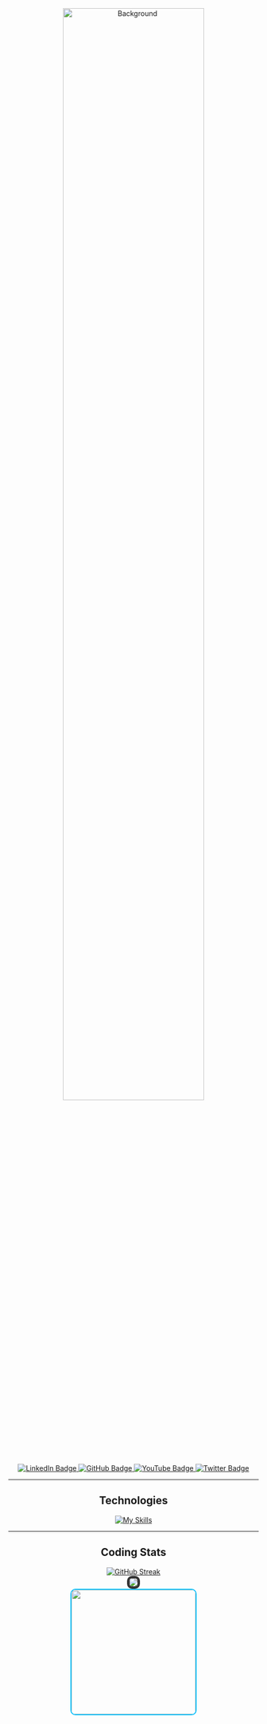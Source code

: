 <div align="center" style="position: relative;">
  <img src="https://puu.sh/JFdc5/ac7713b46f.png" alt="Background" width="75%" style="border-radius: 10px; cursor: default;">
</div>

<div id="badges" align="center">
  <a href="https://www.linkedin.com/in/timothy-dong-19a700254/" target="_blank">
    <img src="https://img.shields.io/badge/LinkedIn-blue?style=for-the-badge&logo=linkedin&logoColor=white" alt="LinkedIn Badge"/>
  </a>
  <a href="https://github.com/Tysuiku" target="_blank">
    <img src="https://img.shields.io/badge/GitHub-black?style=for-the-badge&logo=github&logoColor=white" alt="GitHub Badge"/>
  </a>
  <a href="https://www.youtube.com/@tysuiku" target="_blank">
    <img src="https://img.shields.io/badge/YouTube-red?style=for-the-badge&logo=youtube&logoColor=white" alt="YouTube Badge"/>
  </a>
  <a href="https://twitter.com/Tysuiku" target="_blank">
    <img src="https://img.shields.io/badge/Twitter-blue?style=for-the-badge&logo=twitter&logoColor=white" alt="Twitter Badge"/>
  </a>
</div>

<div align="center" style="cursor: default;">
  <hr>
</div>

<div align="center" style="cursor: default;">
  <h2 style="cursor: default;">Technologies</h2>

  <div style="display: flex; flex-direction: column; justify-content: center;">
    <a href="https://skills.thijs.gg" style="cursor: default;">
      <img src="https://skills.thijs.gg/icons?i=js,ts,react,redux,express,nodejs,ruby,rails,html,css,vscode,postman,git,sqlite&perline=6&theme=light" alt="My Skills" style="pointer-events: none;">
    </a>
  </div>
</div>

<div align="center" style="cursor: default;">
  <hr>
</div>

<div align="center" style="cursor: default;">
  <h2 style="cursor: default;">Coding Stats</h2>

  <a href="[![GitHub Streak](https://streak-stats.demolab.com?user=Tysuiku&theme=transparent)](https://git.io/streak-stats)" style="cursor: default;">
    <img src="https://streak-stats.demolab.com/?user=kliu33&theme=transparent" alt="GitHub Streak" style="pointer-events: none;">
  </a>
</div>

<div align="center" style="cursor: default;">
  <a href="https://github.com/Tysuiku/github-readme-stats" style="cursor: default;">
    <img src="https://github-readme-stats.vercel.app/api/top-langs/?username=Tysuiku&hide_progress=true&theme=transparent" style="border: 5px solid #333; border-radius: 10px; pointer-events: none;">
  </a>
</div>

<div align="center">
  <a href="https://www.youtube.com/@tysuiku" target="_blank">
    <img src="https://puu.sh/JD4aB/7e3925b030.gif" width="250" style="border: 2px solid #00BFFF; border-radius: 10px;">
  </a>
</div>
